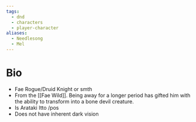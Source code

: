 ```yaml
---
tags:
  - dnd
  - characters
  - player-character
aliases:
  - Needlesong
  - Mel
---
```

# Bio
- Fae Rogue/Druid Knight or smth
- From the [[Fae Wild]]. Being away for a longer period has gifted him with the ability to transform into a bone devil creature.
- Is Arataki Itto /pos
- Does not have inherent dark vision